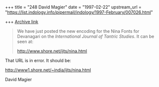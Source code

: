 +++
title = "248 David Magier"
date = "1997-02-22"
upstream_url = "https://list.indology.info/pipermail/indology/1997-February/007026.html"

+++
[Archive link](https://list.indology.info/pipermail/indology/1997-February/007026.html)

> We have just posted the new encoding for the Nina Fonts for
> Devanagari on the 
> *International Journal of Tantric Studies*. It can be seen at: 
> 
> http://www.shore.net/ijts/nina.html

That URL is in error. It should be:

http://www1.shore.net/~india/ijts/nina.html

David Magier




